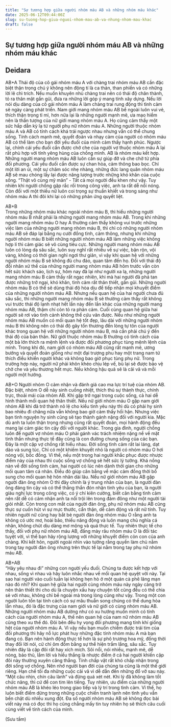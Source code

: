```yaml
---
title: "Sự tương hợp giữa người nhóm máu AB và những nhóm máu khác"
date: 2025-06-12T09:44:00Z
slug: su-tuong-hop-giua-nguoi-nhom-mau-ab-va-nhung-nhom-mau-khac
draft: false
---
```


## Sự tương hợp giữa người nhóm máu AB và những nhóm máu khác

## Deidara

AB+A 
 Thái  độ của cô gái nhóm máu A với chàng trai nhóm máu AB cần đặc biệt thận  trọng chú ý không nên động tí là ca thán, than phiền và có những lời lẽ  chì trích. Nếu muốn khuyên nhủ chàng trai nên có thái độ chân thành, tỏ  ra thân mật gần gũi, đưa ra những lời góp ý mang tính xây dựng. Nếu lời  nói dịu dàng của cô gái nhóm máu A làm chàng trai rung động thì tình cảm  sẽ ngày càng phát triển. Nam giới mang nhóm máu AB bề ngoài luôn vui  vẻ, thích thận trọng tỉ mỉ, hơn nữa lại là những người mạnh mẽ, ưa mạo  hiểm nên là thần tượng của nữ giới mang nhóm máu A. Họ cũng cảm thấy một  sức hấp dẫn kỳ lạ từ người phụ nữ nhóm máu A.  Những người thuộc  nhóm máu A và AB có tính cách khá trái ngược nhau nhưng vẫn có thể chung  sống. Tính cách mạnh mẽ, quyết đoán và nhạy cảm của người có nhóm máu  AB có thể làm cho bạn đời yếu đuối của mình cảm thấy hạnh phúc. Ngược  lại, chính cái yếu đuối cần được chở che của người vợ thuộc nhóm máu A  lại rất phù hợp với tính yêng hùng của chồng mình. AB là nhóm máu kết  hợp. Những người mang nhóm máu AB luôn cần sự giúp đỡ và che chở từ phía  đối phương. Cái yếu đuối cần được sự chan hòa, cảm thông bao bọc. Chỉ  một lời an ủi, một sự chăm sóc nhẹ nhàng, những đức lang quân nhóm máu  AB sẽ mau chóng lấy lại được năng lượng trước những khó khăn của cuộc  sống. “Thật vô cùng mỹ mãn” - Tất cả mọi người đều khen như vậy. Tuy  nhiên khi người chồng gặp rắc rối trong công việc, anh ta rất dễ nổi  nóng. Còn đối với một thiếu nữ luôn coi trọng sự thuần khiết và trong  sáng như nhóm máu A thì đôi khi lại có những phản ứng quyết liệt. 

 AB+B  
Trong  những nhóm máu khác ngoài nhóm máu B, thì hiểu những người nhóm máu B  nhất phải là những người mang nhóm máu AB. Trong khi những người mang  nhóm máu O hay A thường cảm thấy không vui trước những việc làm của  những người mang nhóm máu B, thì chỉ có những người nhóm máu AB sẽ đáp  lại bằng nụ cười đồng tình, cảm thông, nhưng khi những người nhóm máu B  biết những người nhóm máu AB làm những việc không hợp lí thì cảm giác sẽ  vô cùng tiêu cực.  Những người mang nhóm máu AB luôn có lòng dạ  sâu sắc, luôn suy nghĩ rất nhiều về sự việc, bận rộn, vội vàng, không có  thời gian nghỉ ngơi thư giãn, vì vậy khi quan hệ với những người nhóm  máu B sẽ không đủ chu đáo, quan tâm đến họ. Đối với thái độ đối nhân xử  thế của những người mang nhóm máu AB hôm trước vẫn còn hết sức khách  sáo, lịch sự, hôm nay đã lại như người xa lạ, những người mang nhóm máu B  cảm thấy rất ngạc nhiên, khi mà hai người đã phá tan được những trở  ngại, khó khăn, tình cảm rất thân thiết, gần gũi. Những người nhóm máu B  có thể sẽ dùng thái độ hòa dịu để tiếp nhận mọi khuyết điểm của những  người nhóm máu AB. Nhưng nếu quan hệ của hai người chưa đủ sâu sắc, thì  những người mang nhóm máu B sẽ thường cảm thấy rất không vui trước thái  độ lạnh nhạt hết lần này đến lần khác của những người mang nhóm máu AB,  thậm chí còn tỏ ra phản cảm. Cuối cùng quan hệ giữa hai người sẽ rơi vào  tình cảnh không thể cứu vãn được.  Nếu như những người nhóm máu  AB muốn có mối quan hệ tốt đẹp, lâu dài với những người nhóm máu B thì  không nên có thái độ gây tổn thương đến lòng tự tôn của người khác trong  quan hệ với những người nhóm máu B, mà cần phải chú ý đến thái độ của  bản thân.  Nữ giới thuộc nhóm máu B thường có tính cách của một bà  lớn thích ra mệnh lệnh và được đối phương phục tùng mệnh lệnh của mình.  Trong khi đó, nam giới có nhóm máu AB cũng rất mạnh mẽ, ương bướng và  quyết đoán giống như một đại trượng phu hay một trang nam tử thích điều  khiển người khác và không bao giờ phục tùng phụ nữ. Trong trường hợp  này, người nữ phải khôn khéo chịu lép vế, bù lại sẽ được bảo vệ chở che  và yêu thương hết mực. Nếu không hậu quả sẽ là cãi vã và mỗi người một  hướng. 

AB+O 
 Người nhóm O cảm nhận và đánh giá cao  ma lực trí tuệ của nhóm AB. Đặc biệt, nhóm O dễ nảy sinh cuồng nhiệt,  thích thú sự thành thực, chính trực, thoải mái của nhóm AB. Khi gặp trở  ngại trong cuộc sống, cả hai dễ hình thành mối quan hệ thân thiết. Nếu  nữ giới nhóm máu O gặp nam giới nhóm AB khi đã trở thành nô lệ cho kiểu  tình yêu này thì dù có phải hy sinh bao nhiêu đi chăng nữa vẫn không bao  giờ cảm thấy hối hận. Nhưng việc bạn tình nguyện hy sinh cũng sẽ tạo  thành gánh nặng đối với người kia. Mặc dù anh ta luôn thận trọng nhưng  cũng rất quyết đoán, mọi hành động đều mang lại cảm giác tin cậy đối với  người khác. Trong gia đình, người chồng luôn để người vợ nhóm máu O  phải gánh vác trách nhiệm nặng nề về mặt tinh thần nhưng thực tế đây  cũng là con đường chung sống của các bạn. Đây là một cặp vợ chồng rất  hiểu nhau. Đời sống tình cảm rất lai láng, dạt dào và sung túc. Chỉ có  một khiếm khuyết nhỏ là người có nhóm máu O hơi nóng vội, bốc đồng. Vì  thế, nếu một trong hai người khắc phục được nhược điểm này của nhau thì  cuộc sống vợ chồng sẽ hết sức lý tưởng. Khá nồng nàn về đời sống tình  cảm, hai người có lúc nên dành thời gian cho những mối quan tâm cá nhân.  Điều đó giúp cân bằng về mặc cảm đồng thời bổ sung cho mối quan hệ hôn  nhân dài lâu.  Nếu nữ giới nhóm máu AB gặp người đàn ông nhóm O  thì đây chính là ý trung nhân của bạn, là người đàn ông đáng tin cậy và  có thể thẳng thắn đón nhận tình yêu của bạn, là người giàu nghị lực  trong công việc, có ý chí kiên cường, biết cân bằng tình cảm nên rất dễ  có cảm nhận anh ta nổi trội lên trong đám đông như một người tài giỏi  nhất. Còn trong con mắt của người đàn ông, phụ nữ nhóm máu AB cũng thực  sự cuốn hút vì sự mực thước, cẩn thận, dễ cảm động và rất nữ tính. Tuy  nhiên người nữ cũng hay bắt bẻ người đàn ông nhóm máu O rằng anh ta  không có ước mơ, hoài bão, thiếu năng động và luôn mang chủ nghĩa cá  nhân, không chút dịu dàng mơ mộng và quá thực tế. Tuy nhiên thực tế cho  thấy, đối với phụ nữ nhóm máu AB, đấng mày râu nhóm máu O là đối tác  tuyệt vời, vì thế bạn hãy rộng lượng với những khuyết điểm cỏn con của  anh chàng. Khi kết hôn, người ngoài nhìn vào tưởng rằng quyền làm chủ  nằm trong tay người đàn ông nhưng trên thực tế lại nằm trong tay phụ nữ  nhóm máu AB. 

AB+AB  
“Hãy yêu nhau đi” những con  người yếu đuối. Chúng ta được kết hợp với nhau, sống vì nhau và hãy luôn  nhắc nhau về mối quan hệ quyệt vời này. Tại sao hai người vào cuối tuần  lại không hẹn hò ở một quán cà phê lãng mạn nào đó nhỉ? Khi quan hệ  giữa hai người cùng nhóm máu này ngày càng trở nên thân thiết thì cho dù  là chuyện xấu hay chuyện tốt cũng đều có thể chia sẻ với nhau, không  chỉ bề ngoài mà trong lòng cũng như vậy. Trong một con người luôn tồn  tại tính cách có sự mâu thuẫn song chúng có thể dung hòa lẫn nhau, đó là  đặc trưng của nam giới và nữ giới có cùng nhóm máu AB. Những người nhóm  máu AB dường như có xu hướng muốn mình có tính cách của người nhóm máu  A, thế nên quan hệ của nam nữ nhóm máu AB cũng theo xu thế đó. Đôi bên  đều hy vọng đối phương mang tính khí giống hệt của người nhóm máu A. Vì  vậy nếu bạn muốn chiếm được trái tim của đối phương thì hãy nỗ lực phát  huy những đặc tính nhóm máu A mà bạn đang có. Bạn nên hành động thực tế  hơn là sự phô trương hoa mỹ, đồng thời thay đổi lời nói, cử chỉ ôm đồm  bằng sự thể hiện trầm lắng, sâu sắc.  Tuy nhiên đây là cặp đôi rất  hay xích mích. Sôi nổi, nói nhiều, mạnh mẽ, dễ nóng, bảo thủ, lắm lời  và hiếu thắng là nhược điểm ở cả hai người khiến cặp đôi này thường  xuyên căng thẳng. Tính chấp vặt rất khó chấp nhận trong đời sống vợ  chồng. Nên nhớ người bạn đời của chúng ta cũng là một thế giới riêng.  Hạn chế tối đa những cuộc cãi vã vì dễ dẫn đến những đổ vỡ sau này. “Một  câu nhịn, chín câu lành” và đừng quá xét nét. Khi lý đã không làm tốt  chức năng, thì cứ để con tim lên tiếng. Tuy nhiên, ưu điểm của những  người nhóm máu AB là khéo léo trong giao tiếp và lý trí trong tình cảm.  Vì thế, họ luôn biết điểm dừng trong những cuộc chiến tranh lạnh nên  tình yêu vẫn bền chặt dù nhiều xung đột.  Đa số người nhóm máu AB  sẽ không đọc bài viết này mà có đọc thì họ cũng chẳng mấy tin tuy nhiên  họ sẽ thích câu cuối cùng viết về tính cách của mình.

(Sưu tầm)
​